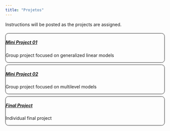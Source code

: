 ```yaml
---
title: "Projetos"
---
```


Instructions will be posted as the projects are assigned.

<div>
<div class="row p-0 row-cols-1 row-cols-sm-2 row-cols-md-3 row-cols-lg-4" style="margin-left: -.2rem; margin-right: -.2rem; margin-top: 1rem; margin-bottom: 1rem; ">
<div class="card bg-transparent m-0 border-0 collapse.show bs4cards-blahblahblah " style="padding: .2rem ; border-width: 0; border-radius: .6rem .6rem .6rem .6rem ;">
<div class="card-body justify-content-end m-0 p-0" style="visibility: visible; background-color: inherits; border-style:solid; border-color:inherits; border-width:1px; border-radius: .6rem .6rem .6rem .6rem ;">
<a href="https://sta310-sp22.github.io/assignments/projects/mini-project-01.html">
<h5 class="card-title my-auto px-3 pt-3 pb-1">Mini Project 01</h5>
</a>
<p class="card-text my-auto px-3 pb-3 pt-1">Group project focused on generalized linear models</p>
</div>
</div>
<div class="card bg-transparent m-0 border-0 collapse.show bs4cards-blahblahblah " style="padding: .2rem ; border-width: 0; border-radius: .6rem .6rem .6rem .6rem ;">
<div class="card-body justify-content-end m-0 p-0" style="visibility: visible; background-color: inherits; border-style:solid; border-color:inherits; border-width:1px; border-radius: .6rem .6rem .6rem .6rem ;">
<a href="https://sta310-sp22.github.io/assignments/projects/mini-project-02.html">
<h5 class="card-title my-auto px-3 pt-3 pb-1">Mini Project 02</h5>
</a>
<p class="card-text my-auto px-3 pb-3 pt-1">Group project focused on multilevel models</p>
</div>
</div>
<div class="card bg-transparent m-0 border-0 collapse.show bs4cards-blahblahblah " style="padding: .2rem ; border-width: 0; border-radius: .6rem .6rem .6rem .6rem ;">
<div class="card-body justify-content-end m-0 p-0" style="visibility: visible; background-color: inherits; border-style:solid; border-color:inherits; border-width:1px; border-radius: .6rem .6rem .6rem .6rem ;">
<a href="https://sta310-sp22.github.io/assignments/projects/final-project.html">
<h5 class="card-title my-auto px-3 pt-3 pb-1">Final Project</h5>
</a>
<p class="card-text my-auto px-3 pb-3 pt-1">Individual final project</p>
</div>
</div>
</div>
</div>
